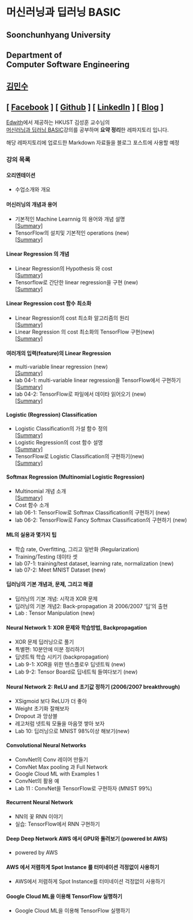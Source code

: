 # 머신러닝과 딥러닝 BASIC
## Soonchunhyang University
Department of<br/> Computer Software Engineering
------------------------------------------

##  [김민수](https://github.com/alstn2468)
## [ [Facebook](https://www.facebook.com/profile.php?id=100003769223078) ] [ [Github](https://github.com/alstn2468) ] [ [LinkedIn](https://www.linkedin.com/in/minsu-kim-336289160/) ] [ [Blog](https://alstn2468.github.io/) ]<br/>

[Edwith](https://www.edwith.org)에서 제공하는 HKUST 김성훈 교수님의<br/>
[머신러닝과 딥러닝 BASIC](https://www.edwith.org/others26/joinLectures/9829)강의를 공부하며 **요약 정리**한 레파지토리 입니다.

해당 레파지토리에 업로드한 Markdown 자료들을 블로그 포스트에 사용할 예정<br/>


### 강의 목록
#### 오리엔테이션
- 수업소개와 개요


#### 머신러닝의 개념과 용어
- 기본적인 Machine Learnnig 의 용어와 개념 설명<br/>
[[Summary]](https://github.com/alstn2468/ML_And_DL_Basic/blob/master/Chapter_2/1.md)
- TensorFlow의 설치및 기본적인 operations (new)<br/>
[[Summary]](https://github.com/alstn2468/ML_And_DL_Basic/blob/master/Chapter_2/2.md)


#### Linear Regression 의 개념
- Linear Regression의 Hypothesis 와 cost<br/>
[[Summary]](https://github.com/alstn2468/ML_And_DL_Basic/blob/master/Chapter_3/1.md)
- Tensorflow로 간단한 linear regression을 구현 (new)<br/>
[[Summary]](https://github.com/alstn2468/ML_And_DL_Basic/blob/master/Chapter_3/2.md)


#### Linear Regression cost 함수 최소화
- Linear Regression의 cost 최소화 알고리즘의 원리<br/>
[[Summary]](https://github.com/alstn2468/ML_And_DL_Basic/blob/master/Chapter_4/1.md)
- Linear Regression 의 cost 최소화의 TensorFlow 구현(new)<br/>
[[Summary]](https://github.com/alstn2468/ML_And_DL_Basic/blob/master/Chapter_4/2.md)


#### 여러개의 입력(feature)의 Linear Regression
- multi-variable linear regression (new)<br/>
[[Summary]](https://github.com/alstn2468/ML_And_DL_Basic/blob/master/Chapter_5/1.md)
- lab 04-1: multi-variable linear regression을 TensorFlow에서 구현하기<br/>
[[Summary]](https://github.com/alstn2468/ML_And_DL_Basic/blob/master/Chapter_5/2.md)
- lab 04-2: TensorFlow로 파일에서 데이타 읽어오기 (new)<br/>
[[Summary]](https://github.com/alstn2468/ML_And_DL_Basic/blob/master/Chapter_5/3.md)


#### Logistic (Regression) Classification
- Logistic Classification의 가설 함수 정의<br/>
[[Summary]](https://github.com/alstn2468/ML_And_DL_Basic/blob/master/Chapter_6/1.md)
- Logistic Regression의 cost 함수 설명<br/>
[[Summary]](https://github.com/alstn2468/ML_And_DL_Basic/blob/master/Chapter_6/2.md)
- TensorFlow로 Logistic Classification의 구현하기(new)<br/>
[[Summary]](https://github.com/alstn2468/ML_And_DL_Basic/blob/master/Chapter_6/3.md)


#### Softmax Regression (Multinomial Logistic Regression)
- Multinomial 개념 소개<br/>
[[Summary]](https://github.com/alstn2468/ML_And_DL_Basic/blob/master/Chapter_7/1.md)
- Cost 함수 소개
- lab 06-1: TensorFlow로 Softmax Classification의 구현하기 (new)
- lab 06-2: TensorFlow로 Fancy Softmax Classification의 구현하기 (new)


#### ML의 실용과 몇가지 팁
- 학습 rate, Overfitting, 그리고 일반화 (Regularization)
- Training/Testing 데이타 셋
- lab 07-1: training/test dataset, learning rate, normalization (new)
- lab 07-2: Meet MNIST Dataset (new)


#### 딥러닝의 기본 개념과, 문제, 그리고 해결
- 딥러닝의 기본 개념: 시작과 XOR 문제
- 딥러닝의 기본 개념2: Back-propagation 과 2006/2007 ‘딥’의 출현
- Lab : Tensor Manipulation (new)


#### Neural Network 1: XOR 문제와 학습방법, Backpropagation
- XOR 문제 딥러닝으로 풀기
- 특별편: 10분안에 미분 정리하기
- 딥넷트웍 학습 시키기 (backpropagation)
- Lab 9-1: XOR을 위한 텐스플로우 딥넷트웍 (new)
- Lab 9-2: Tensor Board로 딥네트웍 들여다보기 (new)


#### Neural Network 2: ReLU and 초기값 정하기 (2006/2007 breakthrough)
- XSigmoid 보다 ReLU가 더 좋아
- Weight 초기화 잘해보자
- Dropout 과 앙상블
- 레고처럼 넷트웍 모듈을 마음껏 쌓아 보자
- Lab 10: 딥러닝으로 MNIST 98%이상 해보기(new)


#### Convolutional Neural Networks
- ConvNet의 Conv 레이어 만들기
- ConvNet Max pooling 과 Full Network
- Google Cloud ML with Examples 1
- ConvNet의 활용 예
- Lab 11 : ConvNet을 TensorFlow로 구현하자 (MNIST 99%)


#### Recurrent Neural Network
- NN의 꽃 RNN 이야기
- 실습: TensorFlow에서 RNN 구현하기


#### Deep Deep Network AWS 에서 GPU와 돌려보기 (powered bt AWS)
- powered by AWS


#### AWS 에서 저렴하게 Spot Instance 를 터미네이션 걱정없이 사용하기
- AWS에서 저렴하게 Spot Instance를 터미네이션 걱정없이 사용하기


#### Google Cloud ML을 이용해 TensorFlow 실행하기
- Google Cloud ML을 이용해 TensorFlow 실행하기
